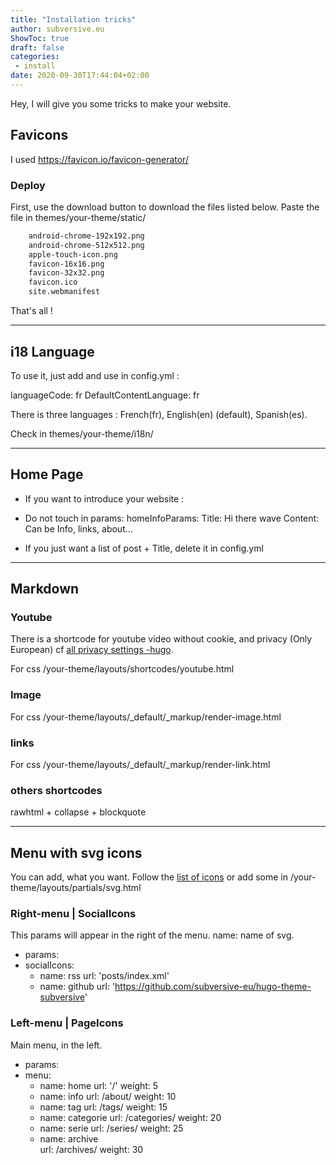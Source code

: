 ```yaml
---
title: "Installation tricks"
author: subversive.eu
ShowToc: true
draft: false
categories:
 - install
date: 2020-09-30T17:44:04+02:00
---
```


Hey, I will give you some tricks to make your website. 
<!--more-->

## Favicons 

I used https://favicon.io/favicon-generator/

### Deploy

First, use the download button to download the files listed below. Paste the file in themes/your-theme/static/

```html
    android-chrome-192x192.png
    android-chrome-512x512.png
    apple-touch-icon.png
    favicon-16x16.png
    favicon-32x32.png
    favicon.ico
    site.webmanifest
```

That's all !

---

## i18 Language

To use it, just add and use in config.yml :

languageCode: fr
DefaultContentLanguage: fr

There is three languages : French(fr), English(en) (default), Spanish(es). 

Check in themes/your-theme/i18n/

---

## Home Page

* If you want to introduce your website :
 * Do not touch in params:
    homeInfoParams:
        Title: Hi there wave
        Content: Can be Info, links, about...

* If you just want a list of post + Title, delete it in config.yml

---

## Markdown

### Youtube

There is a shortcode for youtube video without cookie, and privacy (Only European) cf [all privacy settings -hugo](https://gohugo.io/about/hugo-and-gdpr/#all-privacy-settings).

For css /your-theme/layouts/shortcodes/youtube.html

### Image 

For css /your-theme/layouts/_default/_markup/render-image.html

### links

For css /your-theme/layouts/_default/_markup/render-link.html

### others shortcodes

rawhtml + collapse + blockquote

---

## Menu with svg icons

You can add, what you want.
Follow the [list of icons]() or add some in /your-theme/layouts/partials/svg.html

### Right-menu | SocialIcons

This params will appear in the right of the menu.
name: name of svg.

* params:
 * socialIcons:
    - name: rss
      url: 'posts/index.xml'
    - name: github
      url: 'https://github.com/subversive-eu/hugo-theme-subversive'

### Left-menu | PageIcons

Main menu, in the left.

* params:
 * menu:
    - name: home
      url: '/'
      weight: 5
    - name: info
      url: /about/
      weight: 10
    - name: tag
      url: /tags/
     weight: 15
    - name: categorie
      url: /categories/
      weight: 20
    - name: serie
      url: /series/
      weight: 25
    - name: archive   
      url: /archives/
      weight: 30